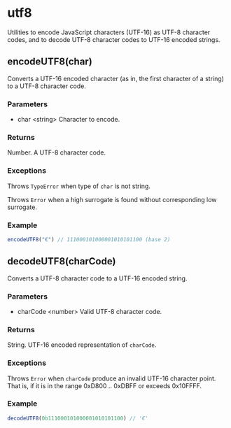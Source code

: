 # utf8

Utilities to encode JavaScript characters (UTF-16) as UTF-8 character codes, and to decode UTF-8 character codes to UTF-16 encoded strings.

## encodeUTF8(char)

Converts a UTF-16 encoded character (as in, the first character of a string) to a UTF-8 character code.

### Parameters

- char \<string> Character to encode.

### Returns

Number. A UTF-8 character code.

### Exceptions

Throws `TypeError` when type of `char` is not string.

Throws `Error` when a high surrogate is found without corresponding low surrogate.

### Example

```JavaScript
encodeUTF8("€") // 111000101000001010101100 (base 2)
```

## decodeUTF8(charCode)

Converts a UTF-8 character code to a UTF-16 encoded string.

### Parameters

- charCode \<number> Valid UTF-8 character code.

### Returns

String. UTF-16 encoded representation of `charCode`.

### Exceptions

Throws `Error` when `charCode` produce an invalid UTF-16 character point. That is, if it is in the range 0xD800 .. 0xDBFF or exceeds 0x10FFFF.

### Example

```JavaScript
decodeUTF8(0b111000101000001010101100) // '€'
```
